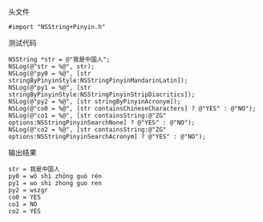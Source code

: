 头文件

    #import "NSString+Pinyin.h"

测试代码

    NSString *str = @"我是中国人";
    NSLog(@"str = %@", str);
    NSLog(@"py0 = %@", [str stringByPinyinStyle:NSStringPinyinMandarinLatin]);
    NSLog(@"py1 = %@", [str stringByPinyinStyle:NSStringPinyinStripDiacritics]);
    NSLog(@"py2 = %@", [str stringByPinyinAcronym]);
    NSLog(@"co0 = %@", [str containsChineseCharacters] ? @"YES" : @"NO");
    NSLog(@"co1 = %@", [str containsString:@"ZG" options:NSStringPinyinSearchNone] ? @"YES" : @"NO");
    NSLog(@"co2 = %@", [str containsString:@"ZG" options:NSStringPinyinSearchAcronym] ? @"YES" : @"NO");

输出结果

    str = 我是中国人
    py0 = wǒ shì zhōng guó rén
    py1 = wo shi zhong guo ren
    py2 = wszgr
    co0 = YES
    co1 = NO
    co2 = YES
